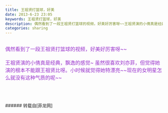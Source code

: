 ```yaml
---
title: 王祖贤打篮球，好美
date: 2013-6-23 23:05
keywords: 王祖贤打篮球，好美
description: 偶然看到了一段王祖贤打篮球的视频，好美好厉害呀~~王祖贤演的小倩真是经典，飘逸的感觉~ 虽然很喜欢刘亦菲，但觉得她演的根本不能跟王祖贤比呀。小时候就觉得她特漂亮~~现在的女明星怎么就没有这种气质的呢~~$('flv_cs4').innerHTML=(mobileplayer() ? "<iframe height='375' width='500' src='http://player.youku.com/embed/XMjY1ODI3MzA0.html' frameborder=0 allowfullscreen></iframe>" : AC_FL_RunContent('width', '500', 'height', '375', 'allowNetworking', 'internal', 'allowScriptAccess', 'never', 'src', 'http://player.youku.com/player.php/sid/XMjY1ODI3MzA0.html/v.swf', 'quality', 'high', 'bgcolor', '#ffffff', 'wmode', 'transparent', 'allowfullscreen', 'true'));
categories: sharing
---
```

<td class="t_f" id="postmessage_7966">

<br/>
<font size="3"><font color="DarkOrchid">偶然看到了一段王祖贤打篮球的视频，好美好厉害呀~~<br/>
<br/>
王祖贤演的小倩真是经典，飘逸的感觉~ 虽然很喜欢刘亦菲，但觉得她演的根本不能跟王祖贤比呀。小时候就觉得她特漂亮~~现在的女明星怎么就没有这种气质的呢~~<img alt="" border="0" onclick="" onmouseover="" smilieid="106" src="static/image/smiley/qiubilong/7.gif"/><br/>
</font></font><br/>
<br/>
<br/>
<span id="flv_cs4"></span><script reload="1" type="95c2f8ec4e50a5dcc401d3fa-text/javascript">$('flv_cs4').innerHTML=(mobileplayer() ? "<iframe height='375' width='500' src='http://player.youku.com/embed/XMjY1ODI3MzA0.html' frameborder=0 allowfullscreen></iframe>" : AC_FL_RunContent('width', '500', 'height', '375', 'allowNetworking', 'internal', 'allowScriptAccess', 'never', 'src', 'http://player.youku.com/player.php/sid/XMjY1ODI3MzA0.html/v.swf', 'quality', 'high', 'bgcolor', '#ffffff', 'wmode', 'transparent', 'allowfullscreen', 'true'));</script><br/>
</td>
###### 转载自[菲龙网]